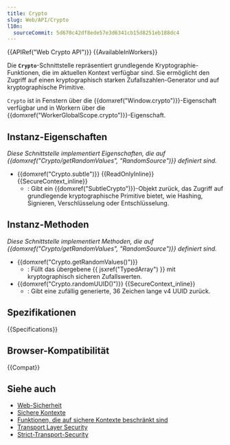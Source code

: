 ```yaml
---
title: Crypto
slug: Web/API/Crypto
l10n:
  sourceCommit: 5d670c42df8ede57e3d6341cb15d8251eb188dc4
---
```


{{APIRef("Web Crypto API")}} {{AvailableInWorkers}}

Die **`Crypto`**-Schnittstelle repräsentiert grundlegende Kryptographie-Funktionen, die im aktuellen Kontext verfügbar sind. Sie ermöglicht den Zugriff auf einen kryptographisch starken Zufallszahlen-Generator und auf kryptographische Primitive.

`Crypto` ist in Fenstern über die {{domxref("Window.crypto")}}-Eigenschaft verfügbar und in Workern über die {{domxref("WorkerGlobalScope.crypto")}}-Eigenschaft.

## Instanz-Eigenschaften

_Diese Schnittstelle implementiert Eigenschaften, die auf {{domxref("Crypto/getRandomValues", "RandomSource")}} definiert sind._

- {{domxref("Crypto.subtle")}} {{ReadOnlyInline}} {{SecureContext_inline}}
  - : Gibt ein {{domxref("SubtleCrypto")}}-Objekt zurück, das Zugriff auf grundlegende kryptographische Primitive bietet, wie Hashing, Signieren, Verschlüsselung oder Entschlüsselung.

## Instanz-Methoden

_Diese Schnittstelle implementiert Methoden, die auf {{domxref("Crypto/getRandomValues", "RandomSource")}} definiert sind._

- {{domxref("Crypto.getRandomValues()")}}
  - : Füllt das übergebene {{ jsxref("TypedArray") }} mit kryptographisch sicheren Zufallswerten.
- {{domxref("Crypto.randomUUID()")}} {{SecureContext_inline}}
  - : Gibt eine zufällig generierte, 36 Zeichen lange v4 UUID zurück.

## Spezifikationen

{{Specifications}}

## Browser-Kompatibilität

{{Compat}}

## Siehe auch

- [Web-Sicherheit](/de/docs/Web/Security)
- [Sichere Kontexte](/de/docs/Web/Security/Secure_Contexts)
- [Funktionen, die auf sichere Kontexte beschränkt sind](/de/docs/Web/Security/Secure_Contexts/features_restricted_to_secure_contexts)
- [Transport Layer Security](/de/docs/Web/Security/Transport_Layer_Security)
- [Strict-Transport-Security](/de/docs/Web/HTTP/Headers/Strict-Transport-Security)
